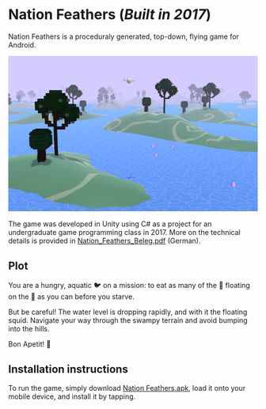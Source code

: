 # Nation Feathers (<em>Built in 2017</em>)
Nation Feathers is a proceduraly generated, top-down, flying game for Android.

![A screenshot of the game](./screenshot.png)

The game was developed in Unity using C# as a project for an undergraduate game programming class in 2017.
More on the technical details is provided in [Nation_Feathers_Beleg.pdf](./Nation_Feathers_Beleg.pdf) (German).

## Plot
You are a hungry, aquatic :bird: on a mission: to eat as many of the :octopus: floating on the 
:ocean: as you can before you starve.

But be careful! The water level is dropping rapidly, and with it the floating 
squid. Navigate your way through the swampy terrain and avoid bumping into the 
hills. 

Bon Apetit! :fork_and_knife:

## Installation instructions
To run the game, simply download [Nation Feathers.apk](./Nation%20Feathers.apk), load it onto your mobile device, and install it by tapping.
